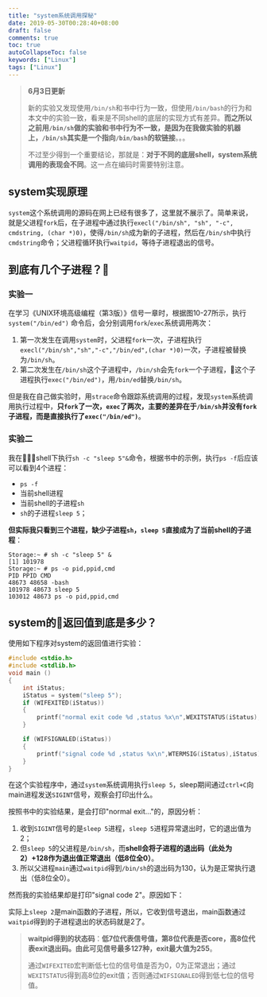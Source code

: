 ```yaml
---
title: "system系统调用探秘"
date: 2019-05-30T00:28:40+08:00
draft: false
comments: true
toc: true
autoCollapseToc: false
keywords: ["Linux"]
tags: ["Linux"]
---
```


> **6月3日更新**
>
> 新的实验又发现使用`/bin/sh`和书中行为一致，但使用`/bin/bash`的行为和本文中的实验一致，看来是不同shell的底层的实现方式有差异。**而之所以之前用`/bin/sh`做的实验和书中行为不一致，是因为在我做实验的机器上，`/bin/sh`其实是一个指向`/bin/bash`的软链接**。。。
>
> 不过至少得到一个重要结论，那就是：**对于不同的底层shell，system系统调用的表现会不同**。这一点在编码时需要特别注意。

## system实现原理

`system`这个系统调用的源码在网上已经有很多了，这里就不展示了。简单来说，就是父进程`fork`后，在子进程中通过执行`execl("/bin/sh", "sh", "-c", cmdstring, (char *)0)`，使得`/bin/sh`成为新的子进程，然后在`/bin/sh`中执行`cmdstring`命令；父进程循环执行`waitpid`，等待子进程退出的信号。

## 到底有几个子进程？

### 实验一

在学习《UNIX环境高级编程（第3版）》信号一章时，根据图10-27所示，执行 `system("/bin/ed")` 命令后，会分别调用`fork`/`exec`系统调用两次：

1. 第一次发生在调用`system`时，父进程`fork`一次，子进程执行`execl("/bin/sh","sh","-c","/bin/ed",(char *)0)`一次，子进程被替换为`/bin/sh`。
2. 第二次发生在`/bin/sh`这个子进程中，`/bin/sh`会先`fork`一个子进程，这个子进程执行`exec("/bin/ed")`，用`/bin/ed`替换`/bin/sh`。

但是我在自己做实验时，用`strace`命令跟踪系统调用的过程，发现`system`系统调用执行过程中，**只`fork`了一次，`exec`了两次，主要的差异在于`/bin/sh`并没有`fork`子进程，而是直接执行了`exec("/bin/ed")`**。

### 实验二

我在shell下执行`sh -c "sleep 5"&`命令，根据书中的示例，执行`ps -f`后应该可以看到4个进程：

* `ps -f`
* 当前shell进程
* 当前shell的子进程`sh`
* `sh`的子进程`sleep 5`；

**但实际我只看到三个进程，缺少子进程`sh`，`sleep 5`直接成为了当前shell的子进程**：

```shell
Storage:~ # sh -c "sleep 5" &
[1] 101978
Storage:~ # ps -o pid,ppid,cmd
PID PPID CMD
48673 48658 -bash
101978 48673 sleep 5
103012 48673 ps -o pid,ppid,cmd
```

## system的返回值到底是多少？

使用如下程序对system的返回值进行实验：

```c
#include <stdio.h>
#include <stdlib.h>
void main ()
{
    int iStatus;
    iStatus = system("sleep 5");
    if (WIFEXITED(iStatus))
    {
        printf("normal exit code %d ,status %x\n",WEXITSTATUS(iStatus),iStatus);
    }

    if (WIFSIGNALED(iStatus))
    {
        printf("signal code %d ,status %x\n",WTERMSIG(iStatus),iStatus);
    }
}
```

在这个实验程序中，通过`system`系统调用执行`sleep 5`，sleep期间通过`ctrl+C`向main进程发送`SIGINT`信号，观察会打印出什么。

按照书中的实验结果，是会打印"normal exit..."的，原因分析：

1. 收到`SIGINT`信号的是`sleep 5`进程，`sleep 5`进程异常退出时，它的退出值为2；
2. 但`sleep 5`的父进程是`/bin/sh`，而**shell会将子进程的退出码（此处为2）+128作为退出值正常退出（低8位全0）**。
3. 所以父进程`main`通过`waitpid`得到`/bin/sh`的退出码为130，认为是正常执行退出（低8位全0）。

然而我的实验结果却是打印"signal code 2"。原因如下：

实际上`sleep 2`是main函数的子进程，所以，它收到信号退出，main函数通过`waitpid`得到的子进程退出的状态码就是2了。

> **waitpid得到的状态码**：**低7位代表信号值，第8位代表是否core，高8位代表exit退出码。由此可见信号最多127种，exit最大值为255**。
>
> 通过`WIFEXITED`宏判断低七位的信号值是否为0，0为正常退出；通过`WEXITSTATUS`得到高8位的exit值；否则通过`WIFSIGNALED`得到低七位的信号值。
